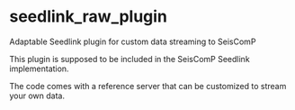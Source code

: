# seedlink_raw_plugin
Adaptable Seedlink plugin for custom data streaming to SeisComP

This plugin is supposed to be included in the SeisComP Seedlink implementation. 

The code comes with a reference server that can be customized to stream your own data.
